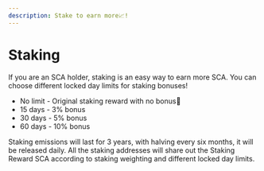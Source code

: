 ```yaml
---
description: Stake to earn more📈!
---
```


# Staking

If you are an SCA holder, staking is an easy way to earn more SCA. You can choose different locked day limits for staking bonuses!

* No limit - Original staking reward with no bonus🥲
* 15 days - 3% bonus
* 30 days - 5% bonus
* 60 days - 10% bonus

Staking emissions will last for 3 years, with halving every six months, it will be released daily. All the staking addresses will share out the Staking Reward SCA according to staking weighting and different locked day limits.
